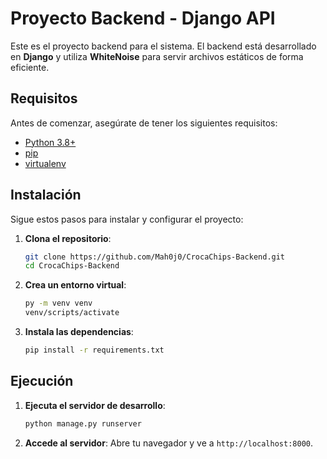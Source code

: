 # Proyecto Backend - Django API

Este es el proyecto backend para el sistema. El backend está desarrollado en **Django** y utiliza **WhiteNoise** para servir archivos estáticos de forma eficiente.

## Requisitos

Antes de comenzar, asegúrate de tener los siguientes requisitos:

- [Python 3.8+](https://www.python.org/)
- [pip](https://pip.pypa.io/en/stable/)
- [virtualenv](https://virtualenv.pypa.io/en/latest/)

## Instalación

Sigue estos pasos para instalar y configurar el proyecto:

1. **Clona el repositorio**:

   ```bash
   git clone https://github.com/Mah0j0/CrocaChips-Backend.git
   cd CrocaChips-Backend

2. **Crea un entorno virtual**:

   ```bash
   py -m venv venv
   venv/scripts/activate
   ```

3. **Instala las dependencias**:
   ```bash
   pip install -r requirements.txt
   ```

## Ejecución

1. **Ejecuta el servidor de desarrollo**:
   ```bash
   python manage.py runserver
   ```

2. **Accede al servidor**:
   Abre tu navegador y ve a `http://localhost:8000`.

